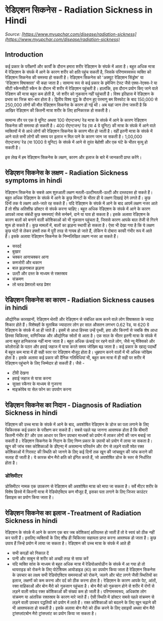 # रेडिएशन सिकनेस - Radiation Sickness in Hindi
_Source: [https://www.myupchar.com/disease/radiation-sickness](https://www.myupchar.com/disease/radiation-sickness)_

## Introduction
कई प्रकार के परीक्षणों और कार्यों के दौरान हमारा शरीर रेडिएशन के संपर्क में आता है। बहुत अधिक मात्रा में रेडिएशन के संपर्क में आने के कारण शरीर को क्षति पहुंच सकती है, जिसके परिणामस्वरूप व्यक्ति को रेडिएशन सिकनेस की समस्या हो सकती है। रेडिएशन सिकनेस को 'अक्यूट रेडिएशन सिंड्रोम' या 'रेडिएशन विषाक्तता' भी कहा जाता है।
सामान्य रूप से कई प्रकार के इमेजिंग टेस्ट जैसे एक्स-रेएक्स-रे या सीटी स्कैनसीटी स्कैन के दौरान भी शरीर में रेडिएशन पहुंचती है। हालांकि, इस दौरान प्रयोग किए जाने वाले रेडिशन की मात्रा बहुत कम होती है, जो शरीर को नुकसान नहीं पहुंचाती है। विश्व इतिहास में रेडिएशन के प्रभाव का जिक्र बार-बार होता है। द्वितीय विश्व युद्ध के दौरान हुए परमाणु बम विस्फोट के बाद 150,000 से 250,000 लोगों की मौत रेडिएशन सिकनेस के कारण हो गई थी।
अब यहां जान लेना जरूरी है कि आखिर रेडिएशन की कितनी मात्रा शरीर के लिए हानिकारक हो सकती है।

सामान्य तौर पर एक ग्रे यूनिट अथवा 100 रोएन्टजन/ रेड मात्रा के संपर्क में आने के कारण रेडिएशन सिकनेस की समस्या हो सकती है।
400 रोएन्टजन/ रेड (या 4 ग्रे यूनिट) की मात्रा के संपर्क में आने वाले व्यक्तियों में से आधे लोगों की रेडिएशन सिकनेस के कारण मौत हो जाती है। वहीं इतनी मात्रा के संपर्क में आने वाले सभी लोगों की समय पर इलाज न मिल पाने के कारण जान जा सकती है।
1,00,000 रोएन्टजन/ रेड (या 1000 ग्रे यूनिट) के संपर्क में आने से तुरंत बेहोशी और एक घंटे के भीतर मृत्यु हो सकती है।

इस लेख में हम रेडिएशन सिकनेस के लक्षण, कारण और इलाज के बारे में जानकारी प्राप्त करेंगे।

## रेडिएशन सिकनेस के लक्षण - Radiation Sickness symptoms in hindi
रेडिएशन सिकनेस के सबसे आम शुरुआती लक्षण मतली-उल्टीमतली-उल्टी और दस्तदस्त हो सकते हैं। बहुत अधिक रेडिएशन के संपर्क में आने के कुछ मिनटों के भीतर ही ये लक्षण दिखाई देने लगते हैं। कुछ दिनों तक ये लक्षण आते-जाते रह सकते हैं। यदि रेडिएशन के संपर्क में आने के बाद आपमें लक्षण नजर आते हैं तो शीघ्र अतिशीघ्र डॉक्टर से संपर्क करना चाहिए।
बहुत अधिक रेडिएशन के संपर्क में आने के कारण आपको त्वचा संबंधी कुछ समस्याएं जैसे सर्नबर्न, दाने या घाव हो सकता है। इसके अलावा रेडिएशन के कारण बालों को बनाने वाली कोशिकाओं को भी नुकसान पहुंचता है, जिससे कारण आपके बाल तेजी से गिरने शुरू हो सकते हैं। कुछ मामलों में, बालों का झड़ना स्थायी हो सकता है। ऐसा भी देखा गया है कि ये लक्षण कुछ घंटों से लेकर हफ्तों तक में पूरी तरह से गायब हो जाते हैं, लेकिन ये दोबारा काफी गंभीर रूप में आते हैं।
इसके अलावा रेडिएशन सिकनेस के निम्नलिखित लक्षण नजर आ सकते हैं।
- सरदर्द
- बुखार
- चक्कर आनाचक्कर आना
- कमजोरी और थकान
- बाल झड़नाबाल झड़ना
- उल्टी और दस्त के माध्यम से रक्तस्राव
- संक्रमण
- लो ब्लड प्रेशरलो ब्लड प्रेशर

## रेडिएशन सिकनेस का कारण - Radiation Sickness causes in hindi
औद्योगिक कारखानों, रेडिएशन थेरपी और रेडिएशन से संबंधित काम करने वाले लोग विषाक्तता के ज्यादा शिकार होते हैं। विशेषज्ञों के मुताबिक ज्यादातर लोग हर साल औसतन लगभग 0.62 रेड, या 620 ग्रे रेडिएशन के संपर्क में आ ही जाते हैं। इसमें से आधा हिस्सा उन्हें पृथ्वी, हवा और किरणों से जबकि शेष आधा हिस्सा चिकित्सा, वाणिज्यिक और औद्योगिक स्रोतों से आता है। एक साल के भीतर इतनी मात्रा के संपर्क में आना बहुत हानिकारक नहीं माना जाता है।
बहुत अधिक ऊंचाई पर रहने वाले लोग, जैसे न्यू मैक्सिको और कोलोराडो के पठार और हवाई जहाज में यात्रा करते समय जोखिम बढ़ जाता है। कई प्रकार के खाद्य पदार्थों में बहुत कम मात्रा में ही सही स्तर पर रेडिएशन मौजूद होता है। धूम्रपान करने वालों में भी अधिक जोखिम होता है। इसके अलावा कई प्रकार की दैनिक गतिविधियां भी, बहुत कम मात्रा में ही सही पर शरीर में रेडिएशन पहुंचाने के लिए जिम्मेदार हो सकती हैं। जैसे -
- टीवी देखना
- हवाई जहाज से यात्रा करना
- सुरक्षा स्कैनर के माध्यम से गुजरना
- माइक्रोवेब या सेल फोन का उपयोग करना

## रेडिएशन सिकनेस का निदान - Diagnosis of Radiation Sickness in hindi
रेडिएशन की उच्च मात्रा के संपर्क में आने के बाद, अवशोषित रेडिएशन के डोज का पता लगाने के लिए चिकित्सक कई प्रकार के परीक्षण कर सकते हैं। सबसे पहले यह जानना आवश्यक होता है कि बीमारी कितनी गंभीर है? और उस आधार पर किन उपचार माध्यमों को प्रयोग में लाकर लोगों की जान बचाई जा सकती है।
रेडिएशन सिकनेस के निदान के लिए निम्न प्रकार के उपायों को प्रयोग में लाया जा सकता है।
खून की जांच
रक्त कोशिकाओं के डीएनए में असामान्य परिवर्तन और रोग से लड़ने वाली श्वेत रक्त कोशिकाओं में गिरावट की स्थिति को जानने के लिए कई दिनों तक खून की जांचखून की जांच कराने की सलाह दी जाती है। ये कारक बोन मैरो क्षति को इंगित करते हैं, जो अवशोषित डोज के स्तर से निर्धारित होता है।
### डोसिमीटर
डोसिमीटर नामक एक उपकरण से रेडिएशन की अवशोषित मात्रा को मापा जा सकता है।
सर्वे मीटर
शरीर के विशेष हिस्से में कितनी मात्रा में रेडियोएक्टिव कण मौजूद हैं, इसका पता लगाने के लिए जिजर काउंटर डिवाइस का प्रयोग किया जाता है।

## रेडिएशन सिकनेस का इलाज -Treatment of Radiation Sickness in hindi
रेडिएशन के संपर्क में आने के कारण एक बार जब कोशिकाएं क्षतिग्रस्त हो जाती हैं तो वे स्वयं को ठीक नहीं कर पाती हैं। इसलिए व्यक्तियों के लिए शीघ्र ही चिकित्सा सहायता प्राप्त करना आवश्यक हो जाता है। कुछ उपाय हैं जिन्हें प्रयोग में लाया जा सकता है। रेडिएशन की उच्च मात्रा के संपर्क में आते ही
- सभी कपड़ों को निकाल दें
- पानी और साबुन से शरीर को अच्छी तरह से साफ करें
- यदि व्यक्ति सांस के माध्यम से बहुत अधिक मात्रा में रेडियोआयोडीन के संपर्क में आ गया हो तो थायराइड को रोकने के लिए पोटेशियम आयोडाइड (KI) का उपयोग किया जाता है
रेडिएशन सिकनेस के उपचार का लक्ष्य सभी रेडियोएक्टिव समस्याओं को रोकने, जलने और चोट लगने जैसी स्थितियों का इलाज, लक्षणों को कम करना और दर्द को ठीक करना होता है। रेडिएशन के कारण आपके पेट, आंतों, रक्त वाहिकाओं और बोन मैरो को नुकसान पहुंचता है। बोन मैरो को नुकसान होने से शरीर में रोगों से लड़ने वाली सफेद रक्त कोशिकाओं की संख्या कम हो जाती है। परिणामस्वरूप, अधिकांश लोग संक्रमण या आंतरिक रक्तस्राव के कारण मारे जाते हैं।
ऐसी स्थिति में डॉक्टर सबसे पहले संक्रमण से लड़ने वाली उपचार पद्धतियों को प्रयोग में लाते हैं। रक्त कोशिकाओं को बदलने के लिए खून चढ़ाने की भी आवश्यकता हो सकती है। इसके अलावा बोन मैरो को ठीक करने के लिए दवाइयों अथवा बोन मैरो ट्रांसप्लांटबोन मैरो ट्रांसप्लांट का प्रयोग किया जा सकता है।

